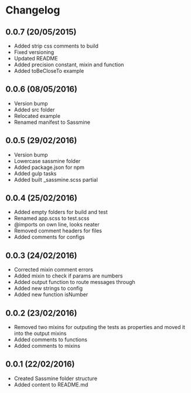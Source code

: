 # Changelog

## 0.0.7 (20/05/2015)
 - Added strip css comments to build
 - Fixed versioning 
 - Updated README
 - Added precision constant, mixin and function
 - Added toBeCloseTo example

## 0.0.6 (08/05/2016)
 - Version bump
 - Added src folder
 - Relocated example
 - Renamed manifest to Sassmine

## 0.0.5 (29/02/2016)
 - Version bump
 - Lowercase sassmine folder
 - Added package.json for npm
 - Added gulp tasks
 - Added built _sassmine.scss partial

## 0.0.4 (25/02/2016)
 - Added empty folders for build and test
 - Renamed app.scss to test.scss
 - @imports on own line, looks neater
 - Removed comment headers for files 
 - Added comments for configs

## 0.0.3 (24/02/2016)
 - Corrected mixin comment errors
 - Added mixin to check if params are numbers
 - Added output function to route messages through
 - Added new strings to config
 - Added new function isNumber

## 0.0.2 (23/02/2016)
 - Removed two mixins for outputing the tests as properties and moved it into the output mixins 
 - Added comments to functions
 - Added comments to mixins

## 0.0.1 (22/02/2016)
 - Created Sassmine folder structure
 - Added content to README.md
 

